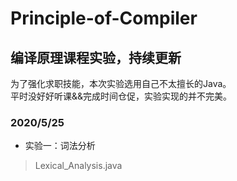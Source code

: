 # Principle-of-Compiler
## 编译原理课程实验，持续更新
为了强化求职技能，本次实验选用自己不太擅长的Java。   
平时没好好听课&&完成时间仓促，实验实现的并不完美。    
### 2020/5/25
* 实验一：词法分析
> Lexical_Analysis.java
